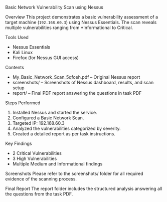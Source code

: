 Basic Network Vulnerability Scan using Nessus

Overview
This project demonstrates a basic vulnerability assessment of a target machine (`192.168.60.3`) using Nessus Essentials. The scan reveals multiple vulnerabilities ranging from *Informational to Critical.

Tools Used
- Nessus Essentials
- Kali Linux
- Firefox (for Nessus GUI access)

Contents
- My_Basic_Network_Scan_5qfceh.pdf – Original Nessus report
- screenshots/ – Screenshots of Nessus dashboard, results, and scan setup
- report/ – Final PDF report answering the questions in task PDF

Steps Performed
1. Installed Nessus and started the service.
2. Configured a Basic Network Scan.
3. Targeted IP: 192.168.60.3
4. Analyzed the vulnerabilities categorized by severity.
5. Created a detailed report as per task instructions.

Key Findings
- 2 Critical Vulnerabilities
- 3 High Vulnerabilities
- Multiple Medium and Informational findings

Screenshots
Please refer to the screenshots/ folder for all required evidence of the scanning process.

Final Report
The report folder includes the structured analysis answering all the questions from the task PDF.
